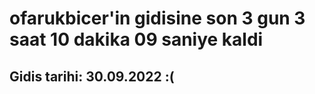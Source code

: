 # ofarukbicer'in gidisine son 3 gun 3 saat 10 dakika 09 saniye kaldi

## Gidis tarihi: 30.09.2022 :(